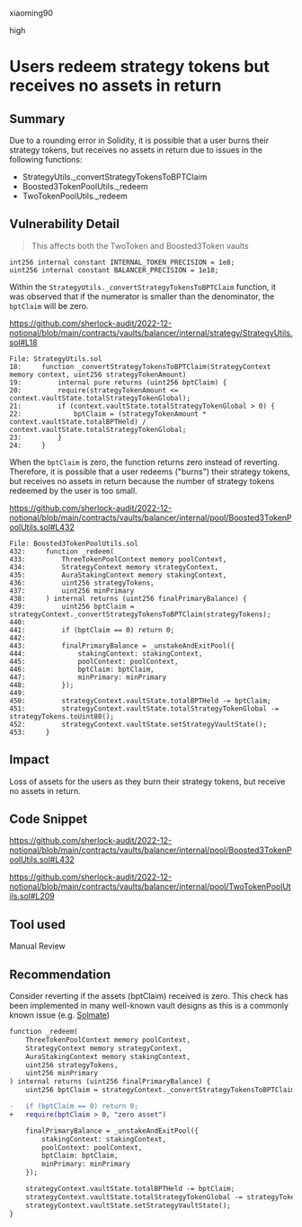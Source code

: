 xiaoming90

high

# Users redeem strategy tokens but receives no assets in return

## Summary

Due to a rounding error in Solidity, it is possible that a user burns their strategy tokens, but receives no assets in return due to issues in the following functions:

- StrategyUtils._convertStrategyTokensToBPTClaim
- Boosted3TokenPoolUtils._redeem
- TwoTokenPoolUtils._redeem

## Vulnerability Detail

> This affects both the TwoToken and Boosted3Token vaults

```solidity
int256 internal constant INTERNAL_TOKEN_PRECISION = 1e8;
uint256 internal constant BALANCER_PRECISION = 1e18;
```

Within the `StrategyUtils._convertStrategyTokensToBPTClaim` function, it was observed that if the numerator is smaller than the denominator, the `bptClaim` will be zero.

https://github.com/sherlock-audit/2022-12-notional/blob/main/contracts/vaults/balancer/internal/strategy/StrategyUtils.sol#L18

```solidity
File: StrategyUtils.sol
18:     function _convertStrategyTokensToBPTClaim(StrategyContext memory context, uint256 strategyTokenAmount)
19:         internal pure returns (uint256 bptClaim) {
20:         require(strategyTokenAmount <= context.vaultState.totalStrategyTokenGlobal);
21:         if (context.vaultState.totalStrategyTokenGlobal > 0) {
22:             bptClaim = (strategyTokenAmount * context.vaultState.totalBPTHeld) / context.vaultState.totalStrategyTokenGlobal;
23:         }
24:     }
```

When the `bptClaim` is zero, the function returns zero instead of reverting. Therefore, it is possible that a user redeems ("burns") their strategy tokens, but receives no assets in return because the number of strategy tokens redeemed by the user is too small.

https://github.com/sherlock-audit/2022-12-notional/blob/main/contracts/vaults/balancer/internal/pool/Boosted3TokenPoolUtils.sol#L432

```solidity
File: Boosted3TokenPoolUtils.sol
432:     function _redeem(
433:         ThreeTokenPoolContext memory poolContext,
434:         StrategyContext memory strategyContext,
435:         AuraStakingContext memory stakingContext,
436:         uint256 strategyTokens,
437:         uint256 minPrimary
438:     ) internal returns (uint256 finalPrimaryBalance) {
439:         uint256 bptClaim = strategyContext._convertStrategyTokensToBPTClaim(strategyTokens);
440: 
441:         if (bptClaim == 0) return 0;
442: 
443:         finalPrimaryBalance = _unstakeAndExitPool({
444:             stakingContext: stakingContext,
445:             poolContext: poolContext,
446:             bptClaim: bptClaim,
447:             minPrimary: minPrimary
448:         });
449: 
450:         strategyContext.vaultState.totalBPTHeld -= bptClaim;
451:         strategyContext.vaultState.totalStrategyTokenGlobal -= strategyTokens.toUint80();
452:         strategyContext.vaultState.setStrategyVaultState(); 
453:     }
```

## Impact

Loss of assets for the users as they burn their strategy tokens, but receive no assets in return.

## Code Snippet

https://github.com/sherlock-audit/2022-12-notional/blob/main/contracts/vaults/balancer/internal/pool/Boosted3TokenPoolUtils.sol#L432

https://github.com/sherlock-audit/2022-12-notional/blob/main/contracts/vaults/balancer/internal/pool/TwoTokenPoolUtils.sol#L209

## Tool used

Manual Review

## Recommendation

Consider reverting if the assets (bptClaim) received is zero. This check has been implemented in many well-known vault designs as this is a commonly known issue (e.g. [Solmate](https://github.com/transmissions11/solmate/blob/3998897acb502fa7b480f505138a6ae1842e8d10/src/mixins/ERC4626.sol#L107))

```diff
function _redeem(
    ThreeTokenPoolContext memory poolContext,
    StrategyContext memory strategyContext,
    AuraStakingContext memory stakingContext,
    uint256 strategyTokens,
    uint256 minPrimary
) internal returns (uint256 finalPrimaryBalance) {
    uint256 bptClaim = strategyContext._convertStrategyTokensToBPTClaim(strategyTokens);

-   if (bptClaim == 0) return 0;
+	require(bptClaim > 0, "zero asset")

    finalPrimaryBalance = _unstakeAndExitPool({
        stakingContext: stakingContext,
        poolContext: poolContext,
        bptClaim: bptClaim,
        minPrimary: minPrimary
    });

    strategyContext.vaultState.totalBPTHeld -= bptClaim;
    strategyContext.vaultState.totalStrategyTokenGlobal -= strategyTokens.toUint80();
    strategyContext.vaultState.setStrategyVaultState(); 
}
```